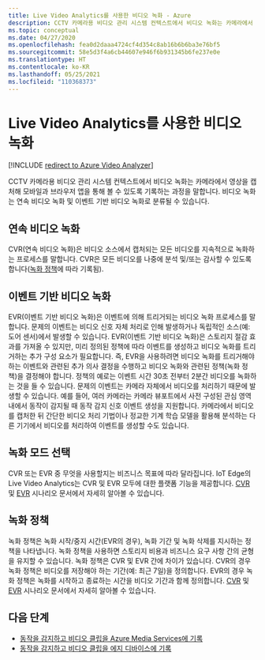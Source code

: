 ```yaml
---
title: Live Video Analytics를 사용한 비디오 녹화 - Azure
description: CCTV 카메라용 비디오 관리 시스템 컨텍스트에서 비디오 녹화는 카메라에서 영상을 캡처해 모바일과 브라우저 앱을 통해 볼 수 있도록 기록하는 과정을 말합니다. 비디오 녹화는 연속 비디오 녹화 및 이벤트 기반 비디오 녹화로 분류될 수 있습니다. 이 문서에서는 비디오 녹화에 대해 설명합니다.
ms.topic: conceptual
ms.date: 04/27/2020
ms.openlocfilehash: fea0d2daaa4724cf4d354c8ab16b6b6ba3e76bf5
ms.sourcegitcommit: 58e5d3f4a6cb44607e946f6b931345b6fe237e0e
ms.translationtype: HT
ms.contentlocale: ko-KR
ms.lasthandoff: 05/25/2021
ms.locfileid: "110368373"
---
```

# <a name="video-recording-with-live-video-analytics"></a>Live Video Analytics를 사용한 비디오 녹화

[!INCLUDE [redirect to Azure Video Analyzer](./includes/redirect-video-analyzer.md)]

CCTV 카메라용 비디오 관리 시스템 컨텍스트에서 비디오 녹화는 카메라에서 영상을 캡처해 모바일과 브라우저 앱을 통해 볼 수 있도록 기록하는 과정을 말합니다. 비디오 녹화는 연속 비디오 녹화 및 이벤트 기반 비디오 녹화로 분류될 수 있습니다. 

## <a name="continuous-video-recording"></a>연속 비디오 녹화  

CVR(연속 비디오 녹화)은 비디오 소스에서 캡처되는 모든 비디오를 지속적으로 녹화하는 프로세스를 말합니다. CVR은 모든 비디오를 나중에 분석 및/또는 감사할 수 있도록 합니다([녹화 정책](#recording-policy)에 따라 기록됨).

## <a name="event-based-video-recording"></a>이벤트 기반 비디오 녹화  

EVR(이벤트 기반 비디오 녹화)은 이벤트에 의해 트리거되는 비디오 녹화 프로세스를 말합니다. 문제의 이벤트는 비디오 신호 자체 처리로 인해 발생하거나 독립적인 소스(예: 도어 센서)에서 발생할 수 있습니다. EVR(이벤트 기반 비디오 녹화)은 스토리지 절감 효과를 가져올 수 있지만, 미리 정의된 정책에 따라 이벤트를 생성하고 비디오 녹화를 트리거하는 추가 구성 요소가 필요합니다. 즉, EVR을 사용하려면 비디오 녹화를 트리거해야 하는 이벤트와 관련된 추가 의사 결정을 수행하고 비디오 녹화와 관련된 정책(녹화 정책)을 결정해야 합니다. 정책의 예로는 이벤트 시간 30초 전부터 2분간 비디오를 녹화하는 것을 들 수 있습니다. 문제의 이벤트는 카메라 자체에서 비디오를 처리하기 때문에 발생할 수 있습니다. 예를 들어, 여러 카메라는 카메라 뷰포트에서 사전 구성된 관심 영역 내에서 동작이 감지될 때 동작 감지 신호 이벤트 생성을 지원합니다. 카메라에서 비디오를 캡처한 뒤 간단한 비디오 처리 기법이나 정교한 기계 학습 모델을 활용해 분석하는 다른 기기에서 비디오를 처리하여 이벤트를 생성할 수도 있습니다. 

## <a name="choosing-recording-modes"></a>녹화 모드 선택  

CVR 또는 EVR 중 무엇을 사용할지는 비즈니스 목표에 따라 달라집니다. IoT Edge의 Live Video Analytics는 CVR 및 EVR 모두에 대한 플랫폼 기능을 제공합니다. [CVR](continuous-video-recording-concept.md) 및 [EVR](event-based-video-recording-concept.md) 시나리오 문서에서 자세히 알아볼 수 있습니다.

## <a name="recording-policy"></a>녹화 정책  

녹화 정책은 녹화 시작/중지 시간(EVR의 경우), 녹화 기간 및 녹화 삭제를 지시하는 정책을 나타냅니다. 녹화 정책을 사용하면 스토리지 비용과 비즈니스 요구 사항 간의 균형을 유지할 수 있습니다. 녹화 정책은 CVR 및 EVR 간에 차이가 있습니다. CVR의 경우 녹화 정책은 비디오를 저장해야 하는 기간(예: 최근 7일)을 정의합니다. EVR의 경우 녹화 정책은 녹화를 시작하고 종료하는 시간을 비디오 기간과 함께 정의합니다. [CVR](continuous-video-recording-concept.md) 및 [EVR](event-based-video-recording-concept.md) 시나리오 문서에서 자세히 알아볼 수 있습니다.

## <a name="next-steps"></a>다음 단계

* [동작을 감지하고 비디오 클립을 Azure Media Services에 기록](detect-motion-record-video-clips-media-services-quickstart.md)
* [동작을 감지하고 비디오 클립을 에지 디바이스에 기록](detect-motion-record-video-clips-edge-devices-quickstart.md)

